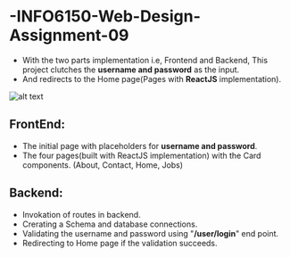 # -INFO6150-Web-Design-Assignment-09

- With the two parts implementation i.e, Frontend and Backend, This project clutches the **username and password** as the input. <br>
- And redirects to the Home page(Pages with **ReactJS** implementation).

![alt text](https://encrypted-tbn0.gstatic.com/images?q=tbn:ANd9GcQUNTLjV_a3jb0f9FRzwV7SABOKHzmlAAJPqA&usqp=CAU)



## FrontEnd:
- The initial page with placeholders for **username and password**.
- The four pages(built with ReactJS implementation) with the Card components. (About, Contact, Home, Jobs)


## Backend:
- Invokation of routes in backend.
- Crerating a Schema and database connections.
- Validating the username and password using "**/user/login**" end point.
- Redirecting to Home page if the validation succeeds.

